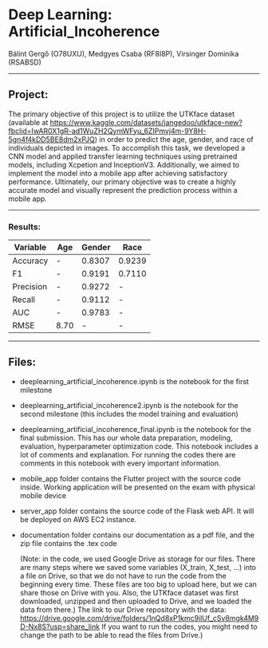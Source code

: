 # Deep Learning: Artificial_Incoherence

Bálint Gergő (O78UXU), Medgyes Csaba (RF8I8P), Virsinger Dominika (RSABSD)

---
 
 ## Project:
The primary objective of this project is to utilize the UTKface dataset (available at https://www.kaggle.com/datasets/jangedoo/utkface-new?fbclid=IwAR0X1gR-ad1WuZH2QymWFyu_6ZIPmyj4m-9Y8H-5gn4f4kDD5BE8dm2xPJQ) in order to predict the age, gender, and race of individuals depicted in images. To accomplish this task, we developed a CNN model and applied transfer learning techniques using pretrained models, including Xcpetion and InceptionV3. Additionally, we aimed to implement the model into a mobile app after achieving satisfactory performance. Ultimately, our primary objective was to create a highly accurate model and visually represent the prediction process within a mobile app.

---

### Results:

| Variable	| Age	| Gender	| Race |
| --- |	--- | --- |	--- |
| Accuracy	| -	| 0.8307 |	0.9239 |
| F1	| - |	0.9191	| 0.7110 |
| Precision	| - |	0.9272	| - |
| Recall	| - |	0.9112 |	- |
| AUC	| - |	0.9783 |	- |
| RMSE	| 8.70	| -	 | - |

---
  
 ## Files:
- deeplearning_artificial_incoherence.ipynb is the notebook for the first milestone
- deeplearning_artificial_incoherence2.ipynb is the notebook for the second milestone (this includes the model training and evaluation)
- deeplearning_artificial_incoherence_final.ipynb is the notebook for the final submission. This has our whole data preparation, modeling, evaluation, hyperparameter optimization code. This notebook includes a lot of comments and explanation. For running the codes there are comments in this notebook with every important information.
- mobile_app folder contains the Flutter project with the source code inside. Working application will be presented on the exam with physical mobile device
- server_app folder contains the source code of the Flask web API. It will be deployed on AWS EC2 instance.
- documentation folder contains our documentation as a pdf file, and the zip file contains the .tex code
  
  (Note: in the code, we used Google Drive as storage for our files. There are many steps where we saved some variables (X_train, X_test, ...)
   into a file on Drive, so that we do not have to run the code from the beginning every time. These files are too big to upload here, but we can share those on Drive      with you. Also, the UTKface dataset was first downloaded, unzipped and then uploaded to Drive, and we loaded the data from there.)
   The link to our Drive repository with the data: https://drive.google.com/drive/folders/1nQd8xP1kmc9ilUf_cSv8mgk4M9D-Nx8S?usp=share_link
   If you want to run the codes, you might need to change the path to be able to read the files from Drive.)
